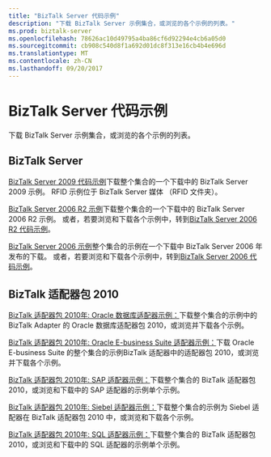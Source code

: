 ```yaml
---
title: "BizTalk Server 代码示例"
description: "下载 BizTalk Server 示例集合，或浏览的各个示例的列表。"
ms.prod: biztalk-server
ms.openlocfilehash: 78626ac10d49795a4ba86cf6d92294e4cb6a05d0
ms.sourcegitcommit: cb908c540d8f1a692d01dc8f313e16cb4b4e696d
ms.translationtype: MT
ms.contentlocale: zh-CN
ms.lasthandoff: 09/20/2017
---
```

# <a name="biztalk-server-code-samples"></a>BizTalk Server 代码示例

下载 BizTalk Server 示例集合，或浏览的各个示例的列表。

## <a name="biztalk-server"></a>BizTalk Server

[BizTalk Server 2009 代码示例](http://go.microsoft.com/fwlink/?LinkId=146129 "BizTalk Server 2009 示例")下载整个集合的一个下载中的 BizTalk Server 2009 示例。 RFID 示例位于 BizTalk Server 媒体 （RFID 文件夹）。

[BizTalk Server 2006 R2 示例](http://go.microsoft.com/fwlink/?LinkId=99676 "BizTalk Server 2006 R2 示例")下载整个集合的一个下载中的 BizTalk Server 2006 R2 示例。 或者，若要浏览和下载各个示例中，转到[BizTalk Server 2006 R2 代码示例](http://go.microsoft.com/fwlink/?LinkId=109862)。

[BizTalk Server 2006 示例](http://go.microsoft.com/fwlink/?LinkId=109522 "BizTalk Server 2006 示例")整个集合的示例在一个下载中 BizTalk Server 2006 年发布的下载。 或者，若要浏览和下载各个示例中，转到[BizTalk Server 2006 代码示例](http://go.microsoft.com/fwlink/?LinkId=109861)。

## <a name="biztalk-adapter-pack-2010"></a>BizTalk 适配器包 2010

[BizTalk 适配器包 2010年: Oracle 数据库适配器示例：](https://www.microsoft.com/downloads/details.aspx?FamilyID=6cb4e1cb-6d5e-4c3d-99ce-2eb3c2df61dc "BizTalk 适配器包 2010年: Oracle 数据库适配器示例：")下载整个集合的示例中的 BizTalk Adapter 的 Oracle 数据库适配器包 2010，或浏览并下载各个示例。

[BizTalk 适配器包 2010年: Oracle E-business Suite 适配器示例：](https://www.microsoft.com/downloads/details.aspx?FamilyID=1737f531-938f-4035-beff-4059ec37a8ac "BizTalk 适配器包 2010年: Oracle E-business Suite 适配器示例：")下载 Oracle E-business Suite 的整个集合的示例BizTalk 适配器中的适配器包 2010，或浏览并下载各个示例。

[BizTalk 适配器包 2010年: SAP 适配器示例：](https://www.microsoft.com/downloads/details.aspx?FamilyID=41acd511-0a62-4f72-b72d-0da8a872e3cb "BizTalk 适配器包 2010年: SAP 适配器示例：")下载整个集合的 BizTalk 适配器包 2010，或浏览和下载中的 SAP 适配器的示例单个示例。

[BizTalk 适配器包 2010年: Siebel 适配器示例：](https://www.microsoft.com/downloads/details.aspx?FamilyID=ee0838fe-6db6-417b-8e3d-409fa3392333 "BizTalk 适配器包 2010年: Siebel 适配器示例：")下载整个集合的示例为 Siebel 适配器在 BizTalk 适配器包 2010 中，或浏览和下载各个示例。

[BizTalk 适配器包 2010年: SQL 适配器示例：](https://www.microsoft.com/downloads/details.aspx?FamilyID=4c05e206-b50e-4cbb-87c5-e291e87762a0 "BizTalk 适配器包 2010年: SQL 适配器示例：")下载整个集合的 BizTalk 适配器包 2010，或浏览和下载中的 SQL 适配器的示例单个示例。

